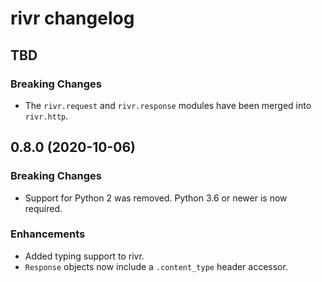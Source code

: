 # rivr changelog

## TBD

### Breaking Changes

- The `rivr.request` and `rivr.response` modules have been merged into
  `rivr.http`.

## 0.8.0 (2020-10-06)

### Breaking Changes

- Support for Python 2 was removed. Python 3.6 or newer is now required.

### Enhancements

- Added typing support to rivr.
- `Response` objects now include a `.content_type` header accessor.
